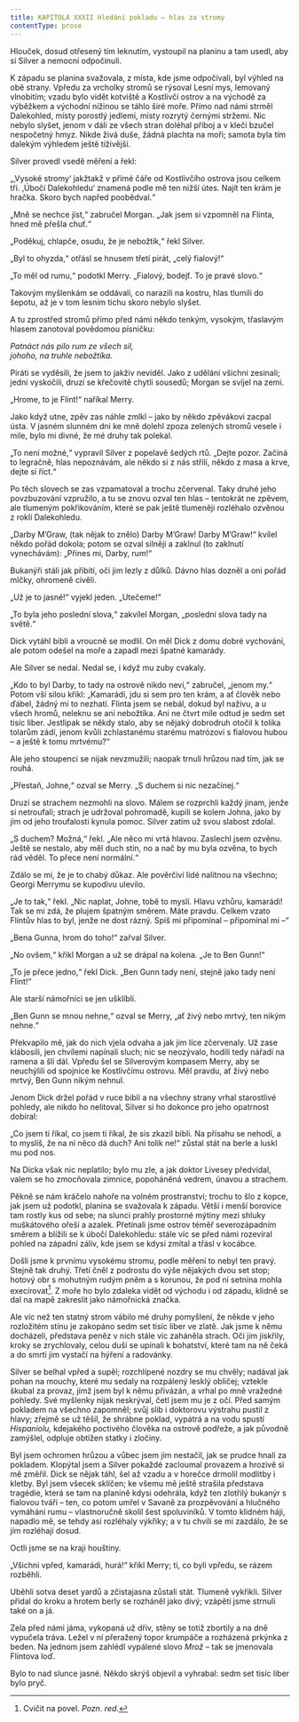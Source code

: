 ```yaml
---
title: KAPITOLA XXXII Hledání pokladu – hlas za stromy
contentType: prose
---
```


<section>

Hlouček, dosud otřesený tím leknutím, vystoupil na planinu a tam usedl, aby si Silver a nemocní odpočinuli.

K západu se planina svažovala, z místa, kde jsme odpočívali, byl výhled na obě strany. Vpředu za vrcholky stromů se rýsoval Lesní mys, lemovaný vlnobitím; vzadu bylo vidět kotviště a Kostlivčí ostrov a na východě za výběžkem a východní nížinou se táhlo širé moře. Přímo nad námi strměl Dalekohled, místy porostlý jedlemi, místy rozrytý černými stržemi. Nic nebylo slyšet, jenom v dáli ze všech stran doléhal příboj a v kleči bzučel nespočetný hmyz. Nikde živá duše, žádná plachta na moři; samota byla tím dalekým výhledem ještě tíživější.

Silver provedl vsedě měření a řekl:

„‚Vysoké stromy‘ jakžtakž v přímé čáře od Kostlivčího ostrova jsou celkem tři. ‚Úbočí Dalekohledu‘ znamená podle mě ten nižší útes. Najít ten krám je hračka. Skoro bych napřed poobědval.“

„Mně se nechce jíst,“ zabručel Morgan. „Jak jsem si vzpomněl na Flinta, hned mě přešla chuť.“

„Poděkuj, chlapče, osudu, že je nebožtík,“ řekl Silver.

„Byl to ohyzda,“ otřásl se hnusem třetí pirát, „celý fialový!“

„To měl od rumu,“ podotkl Merry. „Fialový, bodejť. To je pravé slovo.“

Takovým myšlenkám se oddávali, co narazili na kostru, hlas tlumili do šepotu, až je v tom lesním tichu skoro nebylo slyšet.

A tu zprostřed stromů přímo před námi někdo tenkým, vysokým, třaslavým hlasem zanotoval povědomou písničku:

_Patnáct nás pilo rum ze všech sil,  
johoho, na truhle nebožtíka._

Piráti se vyděsili, že jsem to jakživ neviděl. Jako z udělání všichni zesinali; jedni vyskočili, druzí se křečovitě chytli sousedů; Morgan se svíjel na zemi.

„Hrome, to je Flint!“ naříkal Merry.

Jako když utne, zpěv zas náhle zmlkl – jako by někdo zpěvákovi zacpal ústa. V jasném slunném dni ke mně dolehl zpoza zelených stromů vesele i mile, bylo mi divné, že mé druhy tak polekal.

„To není možné,“ vypravil Silver z popelavě šedých rtů. „Dejte pozor. Začíná to legračně, hlas nepoznávám, ale někdo si z nás střílí, někdo z masa a krve, dejte si říct.“

Po těch slovech se zas vzpamatoval a trochu zčervenal. Taky druhé jeho povzbuzování vzpružilo, a tu se znovu ozval ten hlas – tentokrát ne zpěvem, ale tlumeným pokřikováním, které se pak ještě tlumeněji rozléhalo ozvěnou z roklí Dalekohledu.

„Darby M’Graw, (tak nějak to znělo) Darby M’Graw! Darby M’Graw!“ kvílel někdo pořád dokola; potom se ozval silněji a zaklnul (to zaklnutí vynechávám): „Přines mi, Darby, rum!“

Bukanýři stáli jak přibití, oči jim lezly z důlků. Dávno hlas dozněl a oni pořád mlčky, ohromeně civěli.

„Už je to jasné!“ vyjekl jeden. „Utečeme!“

„To byla jeho poslední slova,“ zakvílel Morgan, „poslední slova tady na světě.“

Dick vytáhl bibli a vroucně se modlil. On měl Dick z domu dobré vychování, ale potom odešel na moře a zapadl mezi špatné kamarády.

Ale Silver se nedal. Nedal se, i když mu zuby cvakaly.

„Kdo to byl Darby, to tady na ostrově nikdo neví,“ zabručel, „jenom my.“ Potom vší silou křikl: „Kamarádi, jdu si sem pro ten krám, a ať člověk nebo ďábel, žádný mi to nezhatí. Flinta jsem se nebál, dokud byl naživu, a u všech hromů, neleknu se ani nebožtíka. Ani ne čtvrt míle odtud je sedm set tisíc liber. Jestlipak se někdy stalo, aby se nějaký dobrodruh otočil k tolika tolarům zádí, jenom kvůli zchlastanému starému matrózovi s fialovou hubou – a ještě k tomu mrtvému?“

Ale jeho stoupenci se nijak nevzmužili; naopak trnuli hrůzou nad tím, jak se rouhá.

„Přestaň, Johne,“ ozval se Merry. „S duchem si nic nezačínej.“

Druzí se strachem nezmohli na slovo. Málem se rozprchli každý jinam, jenže si netroufali; strach je udržoval pohromadě, kupili se kolem Johna, jako by jim od jeho troufalosti kynula pomoc. Silver zatím už svou slabost zdolal.

„S duchem? Možná,“ řekl. „Ale něco mi vrtá hlavou. Zaslechl jsem ozvěnu. Ještě se nestalo, aby měl duch stín, no a nač by mu byla ozvěna, to bych rád věděl. To přece není normální.“

Zdálo se mi, že je to chabý důkaz. Ale pověrčiví lidé nalítnou na všechno; Georgi Merrymu se kupodivu ulevilo.

„Je to tak,“ řekl. „Nic naplat, Johne, tobě to myslí. Hlavu vzhůru, kamarádi! Tak se mi zdá, že plujem špatným směrem. Máte pravdu. Celkem vzato Flintův hlas to byl, jenže ne dost rázný. Spíš mi připomínal – připomínal mi –“

„Bena Gunna, hrom do toho!“ zařval Silver.

„No ovšem,“ křikl Morgan a už se drápal na kolena. „Je to Ben Gunn!“

„To je přece jedno,“ řekl Dick. „Ben Gunn tady není, stejně jako tady není Flint!“

Ale starší námořníci se jen ušklíbli.

„Ben Gunn se mnou nehne,“ ozval se Merry, „ať živý nebo mrtvý, ten nikým nehne.“

Překvapilo mě, jak do nich vjela odvaha a jak jim líce zčervenaly. Už zase klábosili, jen chvílemi napínali sluch; nic se neozývalo, hodili tedy nářadí na ramena a šli dál. Vpředu šel se Silverovým kompasem Merry, aby se neuchýlili od spojnice ke Kostlivčímu ostrovu. Měl pravdu, ať živý nebo mrtvý, Ben Gunn nikým nehnul.

Jenom Dick držel pořád v ruce bibli a na všechny strany vrhal starostlivé pohledy, ale nikdo ho nelitoval, Silver si ho dokonce pro jeho opatrnost dobíral:

„Co jsem ti říkal, co jsem ti říkal, že sis zkazil bibli. Na přísahu se nehodí, a to myslíš, že na ni něco dá duch? Ani tolik ne!“ zůstal stát na berle a luskl mu pod nos.

Na Dicka však nic neplatilo; bylo mu zle, a jak doktor Livesey předvídal, valem se ho zmocňovala zimnice, popoháněná vedrem, únavou a strachem.

Pěkně se nám kráčelo nahoře na volném prostranství; trochu to šlo z kopce, jak jsem už podotkl, planina se svažovala k západu. Větší i menší borovice tam rostly kus od sebe; na slunci prahly prostorné mýtiny mezi shluky muškátového ořeší a azalek. Přetínali jsme ostrov téměř severozápadním směrem a blížili se k úbočí Dalekohledu: stále víc se před námi rozevíral pohled na západní záliv, kde jsem se kdysi zmítal a třásl v kocábce.

Došli jsme k prvnímu vysokému stromu, podle měření to nebyl ten pravý. Stejně tak druhý. Třetí čněl z podrostu do výše nějakých dvou set stop; hotový obr s mohutným rudým pněm a s korunou, že pod ní setnina mohla execírovat[^20]. Z moře ho bylo zdaleka vidět od východu i od západu, klidně se dal na mapě zakreslit jako námořnická značka.

Ale víc než ten statný strom vábilo mé druhy pomyšlení, že někde v jeho rozložitém stínu je zakopáno sedm set tisíc liber ve zlatě. Jak jsme k němu docházeli, představa peněz v nich stále víc zaháněla strach. Oči jim jiskřily, kroky se zrychlovaly, celou duší se upínali k bohatství, které tam na ně čeká a do smrti jim vystačí na hýření a radovánky.

Silver se belhal vpřed a supěl; rozchlípené nozdry se mu chvěly; nadával jak pohan na mouchy, které mu sedaly na rozpálený lesklý obličej; vztekle škubal za provaz, jímž jsem byl k němu přivázán, a vrhal po mně vražedné pohledy. Své myšlenky nijak neskrýval, četl jsem mu je z očí. Před samým pokladem na všechno zapomněl; svůj slib i doktorovu výstrahu pustil z hlavy; zřejmě se už těšil, že shrábne poklad, vypátrá a na vodu spustí _Hispaniolu,_ kdejakého poctivého člověka na ostrově podřeže, a jak původně zamýšlel, odpluje obtížen statky i zločiny.

Byl jsem ochromen hrůzou a vůbec jsem jim nestačil, jak se prudce hnali za pokladem. Klopýtal jsem a Silver pokaždé zacloumal provazem a hrozivě si mě změřil. Dick se nějak táhl, šel až vzadu a v horečce drmolil modlitby i kletby. Byl jsem všecek sklíčen; ke všemu mě ještě strašila představa tragédie, která se tam na planině kdysi odehrála, když ten zlotřilý bukanýr s fialovou tváří – ten, co potom umřel v Savaně za prozpěvování a hlučného vymáhání rumu – vlastnoručně skolil šest spoluviníků. V tomto klidném háji, napadlo mě, se tehdy asi rozléhaly výkřiky; a v tu chvíli se mi zazdálo, že se jím rozléhají dosud.

Octli jsme se na kraji houštiny.

„Všichni vpřed, kamarádi, hurá!“ křikl Merry; ti, co byli vpředu, se rázem rozběhli.

Uběhli sotva deset yardů a zčistajasna zůstali stát. Tlumeně vykřikli. Silver přidal do kroku a hrotem berly se rozháněl jako divý; vzápětí jsme strnuli také on a já.

Zela před námi jáma, vykopaná už dřív, stěny se totiž zbortily a na dně vypučela tráva. Ležel v ní přeražený topor krumpáče a rozházená prkýnka z beden. Na jednom jsem zahlédl vypálené slovo _Mrož –_ tak se jmenovala Flintova loď.

Bylo to nad slunce jasné. Někdo skrýš objevil a vyhrabal: sedm set tisíc liber bylo pryč.

</section>

[^1]: Matróz – námořník. _Pozn. red._

[^2]: Klnout – klít, nadávat. _Pozn. red._

[^3]: Švadronit – rychle drmolivě mluvit. _Pozn. red._

[^4]: Sešlý, vetchý. _Pozn. red._

[^5]: Smotaný žvýkací tabák. _Pozn. red._

[^6]: Nádoba na uchovávání troudu, tj. suché, snadno zápalné látky. _Pozn. red._

[^7]: Přístroj k určování místa podle polohy hvězd. _Pozn. red._

[^8]: Kyvadlové hodiny. _Pozn. red._

[^9]: Dovětek, dodatek. _Pozn. red._

[^10]: Kloun – mohutná špičatá zbraň umístěná pod čarou ponoru na přídi. Svým hrotem sloužila k proražení boku nepřátelské lodi. _Pozn. red._

[^11]: Šalupa – dlouhý člun určený k dopravě mezi kotvící lodí a břehem. _Pozn. red._

[^12]: Staré přísloví (15. stol.), „kdo chodí kolem močálu, bažiny, ten se nachladí“, tj. nelze jednat nečestně bez následků. _Pozn. red._

[^13]: Parduna – součást pevného lanoví, zadní a postranní lano slouží k výstuze stěžňů a čnělek. _Pozn. red._

[^14]: Jola – otevřený sportovní člun s plachtami. _Pozn. red._

[^15]: Zábradlí, ohrazení. _Pozn. red._

[^16]: Brzo bylo vzbouřenců jen osm, námořník ze škuneru, postřelený panem Trelawneyem, ještě ten večer zranění podlehl. Ti, co zůstali, se to ovšem dověděli až později.

[^17]: Kosatka – trojúhelníková plachta nad přídí lodi. _Pozn. red._

[^18]: Stěh – lano spojující stěžeň s trupem a zajišťující jeho lepší stabilitu. _Pozn. red_.

[^19]: Fidibus – papírovýsmotek, jímž se podpaluje dýmka nebo svíčka. _Pozn. red_.

[^20]: Cvičit na povel. _Pozn. red_.

[^21]: Mlýnské kameny. _Pozn. red._
